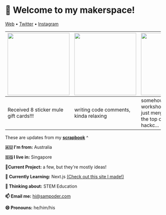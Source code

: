 <h1 align="left">👋 Welcome to my makerspace!</h3>

<p align="left">
  <a href="https://sampoder.com">Web</a> •
  <a href="https://twitter.com/sam_poder">Twitter</a> •
  <a href="https://instagram.com/sam_poder">Instagram</a>
</p>

  
  
  
  
  <!--- START_SCRAPBOOK_WIDGET --->
  | <img src ="https://dl.airtable.com/.attachments/f387a101d53d5f7ca1c3c513bc3cada7/2cc427b4/20210122_202000.jpg" height="200px">  |  <img src ="https://dl.airtable.com/.attachments/c5f884051017d84801b53a273da4e428/d960a51a/screenshot_2021-01-21_at_10.44.15_pm.png" height="200px"> | <img src ="https://dl.airtable.com/.attachments/84e7dab23cc8d32f97589df1af779c12/37a94da9/screenshot_2021-01-20_at_9.31.19_pm.png" height="200px"> |
|---|---|---|
| Received 8 sticker mule gift cards!!! | writing code comments, kinda relaxing  | somehow with all the workshops prs @matthew just merged i made it into the top contributors in hackc...   |
  <!--- END_SCRAPBOOK_WIDGET --->
  
  
  
  
  
  These are updates from my [**scrapbook**](https://scrapbook.hackclub.com/sampoder) ^
  
**🇦🇺 I'm from:** Australia

**🇸🇬 I live in:** Singapore

**🔭Current Project:** a few, but they're mostly ideas!
  
**🌱 Currently Learning:** Next.js [(Check out this site I made!)](http://summer.hackclub.com)

**🤔 Thinking about:** STEM Education

**📫 Email me:** hi@sampoder.com

**😄 Pronouns:** he/him/his


